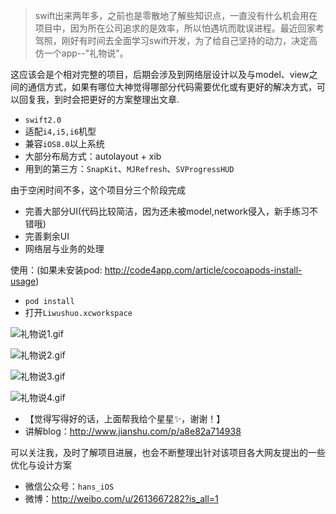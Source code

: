 >swift出来两年多，之前也是零散地了解些知识点，一直没有什么机会用在项目中，因为所在公司追求的是效率，所以怕遇坑而耽误进程。最近回家考驾照，刚好有时间去全面学习swift开发，为了给自己坚持的动力，决定高仿一个app--"礼物说"。

这应该会是个相对完整的项目，后期会涉及到网络层设计以及与model、view之间的通信方式，如果有哪位大神觉得哪部分代码需要优化或有更好的解决方式，可以回复我，到时会把更好的方案整理出文章.

- `swift2.0`
- 适配`i4,i5,i6`机型
- 兼容`iOS8.0`以上系统
- 大部分布局方式：autolayout + xib
- 用到的第三方：`SnapKit`、`MJRefresh`、`SVProgressHUD`

由于空闲时间不多，这个项目分三个阶段完成
- 完善大部分UI(代码比较简洁，因为还未被model,network侵入，新手练习不错哦)
- 完善剩余UI
- 网络层与业务的处理

使用：(如果未安装pod: http://code4app.com/article/cocoapods-install-usage)
- `pod install`  
- 打开`Liwushuo.xcworkspace` 


![礼物说1.gif](http://upload-images.jianshu.io/upload_images/295346-d678e46307596ba5.gif?imageMogr2/auto-orient/strip)

![礼物说2.gif](http://upload-images.jianshu.io/upload_images/295346-c89586bfbdc22b63.gif?imageMogr2/auto-orient/strip)

![礼物说3.gif](http://upload-images.jianshu.io/upload_images/295346-f09731bb11e3dc52.gif?imageMogr2/auto-orient/strip)

![礼物说4.gif](http://upload-images.jianshu.io/upload_images/295346-ea01267a310ff76f.gif?imageMogr2/auto-orient/strip)

- 【觉得写得好的话，上面帮我给个星星✨，谢谢！】
- 讲解blog：http://www.jianshu.com/p/a8e82a714938

可以关注我，及时了解项目进展，也会不断整理出针对该项目各大网友提出的一些优化与设计方案

- 微信公众号：`hans_iOS`
- 微博：http://weibo.com/u/2613667282?is_all=1


